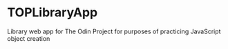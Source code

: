 # TOPLibraryApp
Library web app for The Odin Project for purposes of practicing JavaScript object creation
